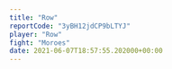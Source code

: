 ```yaml
---
title: "Row"
reportCode: "3yBH12jdCP9bLTYJ"
player: "Row"
fight: "Moroes"
date: 2021-06-07T18:57:55.202000+00:00
---
```

